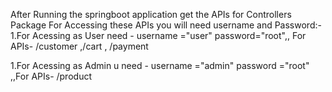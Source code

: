 After Running the springboot application get the APIs for Controllers Package 
For Accessing these APIs you will need username and Password:-
1.For Acessing as User need -
username ="user"
password="root",, For APIs- /customer ,/cart , /payment

1.For Acessing as Admin u need -
username ="admin"
password ="root" ,,For APIs- /product
